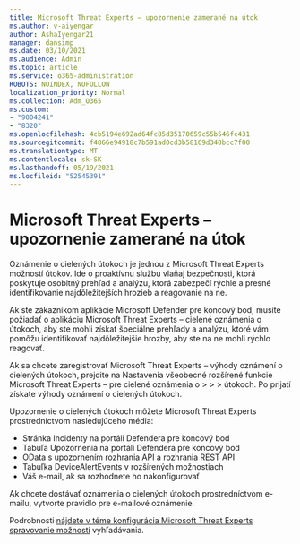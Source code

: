 ```yaml
---
title: Microsoft Threat Experts – upozornenie zamerané na útok
ms.author: v-aiyengar
author: AshaIyengar21
manager: dansimp
ms.date: 03/10/2021
ms.audience: Admin
ms.topic: article
ms.service: o365-administration
ROBOTS: NOINDEX, NOFOLLOW
localization_priority: Normal
ms.collection: Adm_O365
ms.custom:
- "9004241"
- "8320"
ms.openlocfilehash: 4cb5194e692ad64fc85d35170659c55b546fc431
ms.sourcegitcommit: f4866e94918c7b591ad0cd3b58169d340bcc7f00
ms.translationtype: MT
ms.contentlocale: sk-SK
ms.lasthandoff: 05/19/2021
ms.locfileid: "52545391"
---
```

# <a name="microsoft-threat-experts---targeted-attack-notification"></a>Microsoft Threat Experts – upozornenie zamerané na útok

Oznámenie o cielených útokoch je jednou z Microsoft Threat Experts možností útokov. Ide o proaktívnu službu vlaňaj bezpečnosti, ktorá poskytuje osobitný prehľad a analýzu, ktorá zabezpečí rýchle a presné identifikovanie najdôležitejších hrozieb a reagovanie na ne.

Ak ste zákazníkom aplikácie Microsoft Defender pre koncový bod, musíte požiadať o aplikáciu Microsoft Threat Experts – cielené oznámenia o útokoch, aby ste mohli získať špeciálne prehľady a analýzu, ktoré vám pomôžu identifikovať najdôležitejšie hrozby, aby ste na ne mohli rýchlo reagovať.

Ak sa chcete zaregistrovať Microsoft Threat Experts – výhody oznámení o cielených útokoch, prejdite na Nastavenia všeobecné rozšírené funkcie Microsoft Threat Experts – pre cielené oznámenia o  >    >    >   útokoch. Po prijatí získate výhody oznámení o cielených útokoch.

Upozornenie o cielených útokoch môžete Microsoft Threat Experts prostredníctvom nasledujúceho média:

- Stránka Incidenty na portáli Defendera pre koncový bod
- Tabuľa Upozornenia na portáli Defendera pre koncový bod
- OData s upozornením rozhrania API a rozhrania REST API
- Tabuľka DeviceAlertEvents v rozšírených možnostiach
- Váš e-mail, ak sa rozhodnete ho nakonfigurovať

Ak chcete dostávať oznámenia o cielených útokoch prostredníctvom e-mailu, vytvorte pravidlo pre e-mailové oznámenie. 

Podrobnosti [nájdete v téme konfigurácia Microsoft Threat Experts spravovanie možností](/windows/security/threat-protection/microsoft-defender-atp/configure-microsoft-threat-experts) vyhľadávania.
